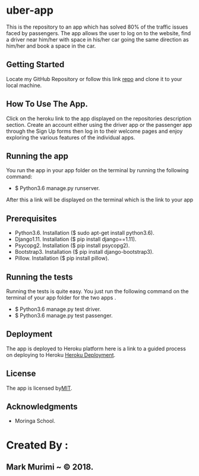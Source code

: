 # uber-app
This is the repository to an app which has solved 80% of the traffic issues faced by passengers. The app allows the user to log on to the website, find a driver near him/her with space in his/her car going the same direction as him/her and book a space in the car.

## Getting Started
Locate my GitHub Repository or follow this link [repo](https://github.com/markmurimi/uber-app) and clone it to your local machine.

## How To Use The App.
Click on the heroku link to the app displayed on the repositories description section. Create an account either using the driver app or the passenger app through the Sign Up forms then log in to their welcome pages and enjoy exploring the various features of the individual apps.

## Running the app
You run the app in your app folder on the terminal by running the following command:
* $ Python3.6 manage.py runserver.

After this a link will be displayed on the terminal which is the link to your app

## Prerequisites
* Python3.6. Installation ($ sudo apt-get install python3.6).
* Django1.11. Installation ($ pip install django==1.11).
* Psycopg2. Installation ($ pip install psycopg2).
* Bootstrap3. Installation ($ pip install django-bootstrap3).
* Pillow. Installation ($ pip install pillow).

## Running the tests
Running the tests is quite easy. You just run the following command on the terminal of your app folder for the two apps .
* $ Python3.6 manage.py test driver.
* $ Python3.6 manage.py test passenger.

## Deployment
The app is deployed to Heroku platform here is a link to a guided process on deploying to Heroku [Heroku Deployment](https://docs.google.com/document/d/181ZqRfJg7B-8EfzB9HJ8FvzAKXR0y5ccZC6bIeafbv0/edit).

## License
The app is licensed by[MIT](https://github.com/markmurimi/Instagram-clone/blob/master/LICENSE).

## Acknowledgments
* Moringa School.

# Created By :
## Mark Murimi ~ © 2018.